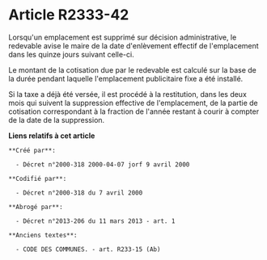 # Article R2333-42

Lorsqu'un emplacement est supprimé sur décision administrative, le redevable avise le maire de la date d'enlèvement effectif
de l'emplacement dans les quinze jours suivant celle-ci.

Le montant de la cotisation due par le redevable est calculé sur la base de la durée pendant laquelle l'emplacement
publicitaire fixe a été installé.

Si la taxe a déjà été versée, il est procédé à la restitution, dans les deux mois qui suivent la suppression effective de
l'emplacement, de la partie de cotisation correspondant à la fraction de l'année restant à courir à compter de la date de la
suppression.

**Liens relatifs à cet article**

	**Créé par**:

	  - Décret n°2000-318 2000-04-07 jorf 9 avril 2000

	**Codifié par**:

	  - Décret n°2000-318 du 7 avril 2000

	**Abrogé par**:

	  - Décret n°2013-206 du 11 mars 2013 - art. 1

	**Anciens textes**:

	  - CODE DES COMMUNES. - art. R233-15 (Ab)
